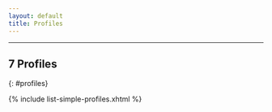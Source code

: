 ```yaml
---
layout: default
title: Profiles
---
```


---

## 7 Profiles 
{: #profiles}

{% include list-simple-profiles.xhtml %}
